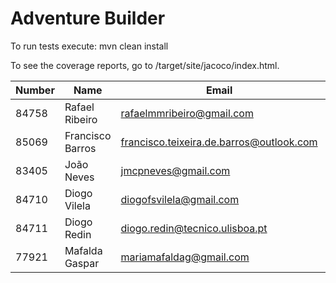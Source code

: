 # Adventure Builder

To run tests execute: mvn clean install

To see the coverage reports, go to <module name>/target/site/jacoco/index.html.


|   Number   |          Name           |            Email        |   Name GitHUb  | Grupo |
| ---------- | ----------------------- | ----------------------- | ---------------| ----- |
| 84758      | Rafael Ribeiro          | rafaelmmribeiro@gmail.com | RafaelRibeiro97 |   17 |
| 85069      | Francisco Barros        | francisco.teixeira.de.barros@outlook.com | FranciscoKloganB  |  17        | 
| 83405           | João Neves         | jmcpneves@gmail.com     | JoaoMiguelNeves|   17  |
| 84710      | Diogo Vilela            | diogofsvilela@gmail.com | DiogoFSVilela  |   17  |
| 84711 | Diogo Redin | diogo.redin@tecnico.ulisboa.pt | diogoredin | 17 |
| 77921 | Mafalda Gaspar | mariamafaldag@gmail.com | mafsgasp | 17 |